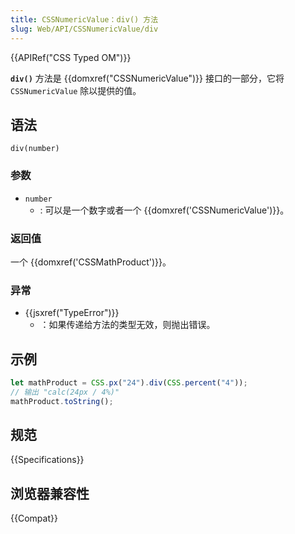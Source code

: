 ```yaml
---
title: CSSNumericValue：div() 方法
slug: Web/API/CSSNumericValue/div
---
```


{{APIRef("CSS Typed OM")}}

**`div()`** 方法是 {{domxref("CSSNumericValue")}} 接口的一部分，它将 `CSSNumericValue` 除以提供的值。

## 语法

```js-nolint
div(number)
```

### 参数

- `number`
  - : 可以是一个数字或者一个 {{domxref('CSSNumericValue')}}。

### 返回值

一个 {{domxref('CSSMathProduct')}}。

### 异常

- {{jsxref("TypeError")}}
  - ：如果传递给方法的类型无效，则抛出错误。

## 示例

```js
let mathProduct = CSS.px("24").div(CSS.percent("4"));
// 输出 "calc(24px / 4%)"
mathProduct.toString();
```

## 规范

{{Specifications}}

## 浏览器兼容性

{{Compat}}
